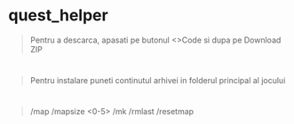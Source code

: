 # quest_helper
> Pentru a descarca, apasati pe butonul <>Code si dupa pe Download ZIP
#
> Pentru instalare puneti continutul arhivei in folderul principal al jocului
#
> /map
> /mapsize <0-5>
> /mk
> /rmlast
> /resetmap
